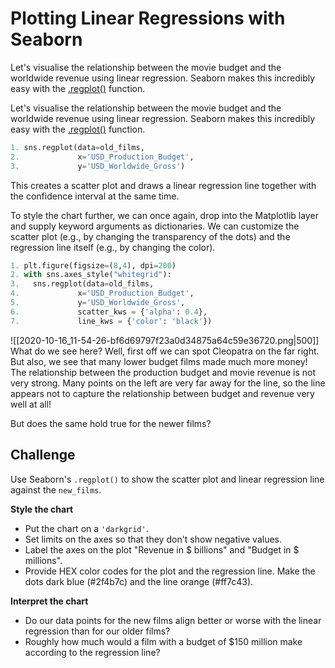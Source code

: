 # Plotting Linear Regressions with Seaborn

Let's visualise the relationship between the movie budget and the worldwide revenue using linear regression. Seaborn makes this incredibly easy with the [.regplot()](https://seaborn.pydata.org/generated/seaborn.regplot.html#seaborn.regplot) function.

Let's visualise the relationship between the movie budget and the worldwide revenue using linear regression. Seaborn makes this incredibly easy with the [.regplot()](https://seaborn.pydata.org/generated/seaborn.regplot.html#seaborn.regplot) function.

```python
1. sns.regplot(data=old_films, 
2.             x='USD_Production_Budget',
3.             y='USD_Worldwide_Gross')
```

This creates a scatter plot and draws a linear regression line together with the confidence interval at the same time.

To style the chart further, we can once again, drop into the Matplotlib layer and supply keyword arguments as dictionaries. We can customize the scatter plot (e.g., by changing the transparency of the dots) and the regression line itself (e.g., by changing the color).

```python
1. plt.figure(figsize=(8,4), dpi=200)
2. with sns.axes_style("whitegrid"):
3.   sns.regplot(data=old_films, 
4.             x='USD_Production_Budget', 
5.             y='USD_Worldwide_Gross',
6.             scatter_kws = {'alpha': 0.4},
7.             line_kws = {'color': 'black'})
```

![[2020-10-16_11-54-26-bf6d69797f23a0d34875a64c59e36720.png|500]]
What do we see here? Well, first off we can spot Cleopatra on the far right. But also, we see that many lower budget films made much more money! The relationship between the production budget and movie revenue is not very strong. Many points on the left are very far away for the line, so the line appears not to capture the relationship between budget and revenue very well at all!

But does the same hold true for the newer films?

## Challenge

Use Seaborn's `.regplot()` to show the scatter plot and linear regression line against the `new_films`.  
  
**Style the chart**

- Put the chart on a `'darkgrid'`.
- Set limits on the axes so that they don't show negative values.
- Label the axes on the plot "Revenue in $ billions" and "Budget in $ millions".
- Provide HEX color codes for the plot and the regression line. Make the dots dark blue (#2f4b7c) and the line orange (#ff7c43).

**Interpret the chart**

- Do our data points for the new films align better or worse with the linear regression than for our older films?
- Roughly how much would a film with a budget of $150 million make according to the regression line?